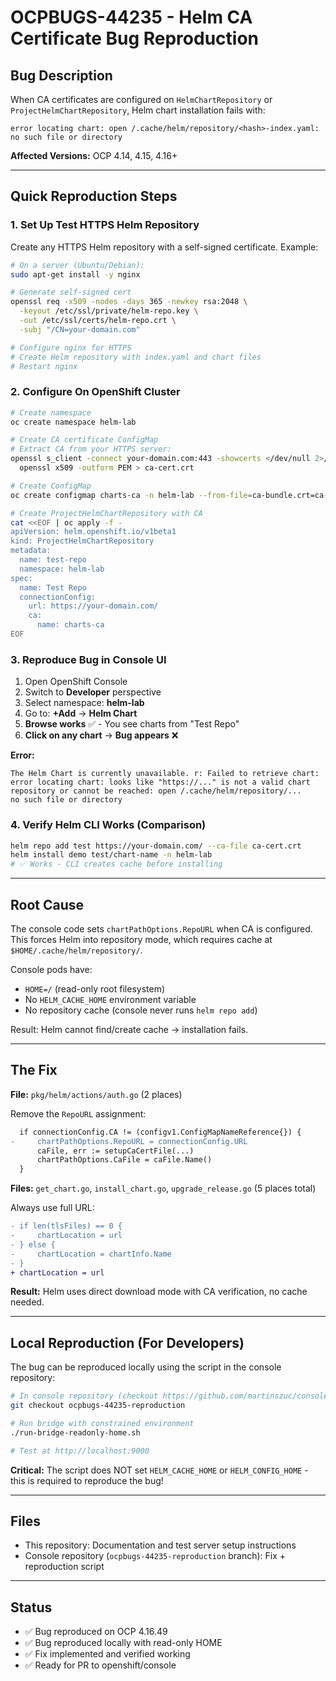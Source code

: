 # OCPBUGS-44235 - Helm CA Certificate Bug Reproduction

## Bug Description

When CA certificates are configured on `HelmChartRepository` or `ProjectHelmChartRepository`, Helm chart installation fails with:
```
error locating chart: open /.cache/helm/repository/<hash>-index.yaml: no such file or directory
```

**Affected Versions:** OCP 4.14, 4.15, 4.16+

---

## Quick Reproduction Steps

### 1. Set Up Test HTTPS Helm Repository

Create any HTTPS Helm repository with a self-signed certificate. Example:

```bash
# On a server (Ubuntu/Debian):
sudo apt-get install -y nginx

# Generate self-signed cert
openssl req -x509 -nodes -days 365 -newkey rsa:2048 \
  -keyout /etc/ssl/private/helm-repo.key \
  -out /etc/ssl/certs/helm-repo.crt \
  -subj "/CN=your-domain.com"

# Configure nginx for HTTPS
# Create Helm repository with index.yaml and chart files
# Restart nginx
```

### 2. Configure On OpenShift Cluster

```bash
# Create namespace
oc create namespace helm-lab

# Create CA certificate ConfigMap
# Extract CA from your HTTPS server:
openssl s_client -connect your-domain.com:443 -showcerts </dev/null 2>/dev/null | \
  openssl x509 -outform PEM > ca-cert.crt

# Create ConfigMap
oc create configmap charts-ca -n helm-lab --from-file=ca-bundle.crt=ca-cert.crt

# Create ProjectHelmChartRepository with CA
cat <<EOF | oc apply -f -
apiVersion: helm.openshift.io/v1beta1
kind: ProjectHelmChartRepository
metadata:
  name: test-repo
  namespace: helm-lab
spec:
  name: Test Repo
  connectionConfig:
    url: https://your-domain.com/
    ca:
      name: charts-ca
EOF
```

### 3. Reproduce Bug in Console UI

1. Open OpenShift Console
2. Switch to **Developer** perspective
3. Select namespace: **helm-lab**
4. Go to: **+Add** → **Helm Chart**
5. **Browse works** ✅ - You see charts from "Test Repo"
6. **Click on any chart** → **Bug appears** ❌

**Error:**
```
The Helm Chart is currently unavailable. r: Failed to retrieve chart: 
error locating chart: looks like "https://..." is not a valid chart 
repository or cannot be reached: open /.cache/helm/repository/...
no such file or directory
```

### 4. Verify Helm CLI Works (Comparison)

```bash
helm repo add test https://your-domain.com/ --ca-file ca-cert.crt
helm install demo test/chart-name -n helm-lab
# ✅ Works - CLI creates cache before installing
```

---

## Root Cause

The console code sets `chartPathOptions.RepoURL` when CA is configured. This forces Helm into repository mode, which requires cache at `$HOME/.cache/helm/repository/`.

Console pods have:
- `HOME=/` (read-only root filesystem)
- No `HELM_CACHE_HOME` environment variable
- No repository cache (console never runs `helm repo add`)

Result: Helm cannot find/create cache → installation fails.

---

## The Fix

**File:** `pkg/helm/actions/auth.go` (2 places)

Remove the `RepoURL` assignment:
```diff
  if connectionConfig.CA != (configv1.ConfigMapNameReference{}) {
-     chartPathOptions.RepoURL = connectionConfig.URL
      caFile, err := setupCaCertFile(...)
      chartPathOptions.CaFile = caFile.Name()
  }
```

**Files:** `get_chart.go`, `install_chart.go`, `upgrade_release.go` (5 places total)

Always use full URL:
```diff
- if len(tlsFiles) == 0 {
-     chartLocation = url
- } else {
-     chartLocation = chartInfo.Name
- }
+ chartLocation = url
```

**Result:** Helm uses direct download mode with CA verification, no cache needed.

---

## Local Reproduction (For Developers)

The bug can be reproduced locally using the script in the console repository:

```bash
# In console repository (checkout https://github.com/martinszuc/console/commits/ocpbugs-44235-reproduction/)
git checkout ocpbugs-44235-reproduction

# Run bridge with constrained environment
./run-bridge-readonly-home.sh

# Test at http://localhost:9000
```

**Critical:** The script does NOT set `HELM_CACHE_HOME` or `HELM_CONFIG_HOME` - this is required to reproduce the bug!

---

## Files

- This repository: Documentation and test server setup instructions
- Console repository (`ocpbugs-44235-reproduction` branch): Fix + reproduction script

---

## Status

- ✅ Bug reproduced on OCP 4.16.49
- ✅ Bug reproduced locally with read-only HOME
- ✅ Fix implemented and verified working
- ✅ Ready for PR to openshift/console

